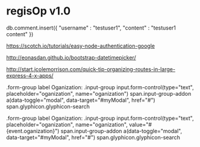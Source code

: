 # regisOp v1.0

db.comment.insert({ "username" : "testuser1", "content" : "testuser1 content" })

https://scotch.io/tutorials/easy-node-authentication-google

http://eonasdan.github.io/bootstrap-datetimepicker/

http://start.jcolemorrison.com/quick-tip-organizing-routes-in-large-express-4-x-apps/

.form-group
           label Oganization: 
           .input-group
            input.form-control(type="text", placeholder="oganization", name="oganization")
            span.input-group-addon
             a(data-toggle="modal", data-target="#myModal", href="#")
              span.glyphicon.glyphicon-search

.form-group
           label Oganization: 
           .input-group
            input.form-control(type="text", placeholder="oganization", name="oganization", value="#{event.oganization}")
            span.input-group-addon
             a(data-toggle="modal", data-target="#myModal", href="#")
              span.glyphicon.glyphicon-search              